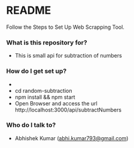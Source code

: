 # README #

Follow the Steps to Set Up Web Scrapping Tool.

### What is this repository for? ###

* This is small api for subtraction of numbers 

### How do I get set up? ###

* 
* cd random-subtraction
* npm install && npm start
* Open Browser and access the url http://localhost:3000/api/subtractNumbers


### Who do I talk to? ###

* Abhishek Kumar (abhi.kumar793@gmail.com)